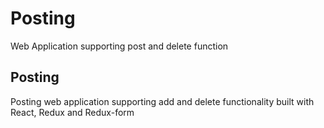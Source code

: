 # Posting

Web Application supporting post and delete function

## Posting

Posting web application supporting add and delete functionality built with React, Redux and Redux-form
